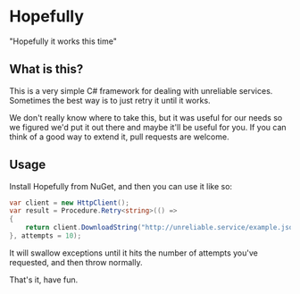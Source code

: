 # Hopefully

"Hopefully it works this time"

## What is this?

This is a very simple C# framework for dealing with unreliable services.
Sometimes the best way is to just retry it until it works.

We don't really know where to take this, but it was useful for our needs so we
figured we'd put it out there and maybe it'll be useful for you. If you can
think of a good way to extend it, pull requests are welcome.

## Usage

Install Hopefully from NuGet, and then you can use it like so:

```csharp
var client = new HttpClient();
var result = Procedure.Retry<string>(() =>
{
    return client.DownloadString("http://unreliable.service/example.json");
}, attempts = 10);
```

It will swallow exceptions until it hits the number of attempts you've requested,
and then throw normally.

That's it, have fun.

